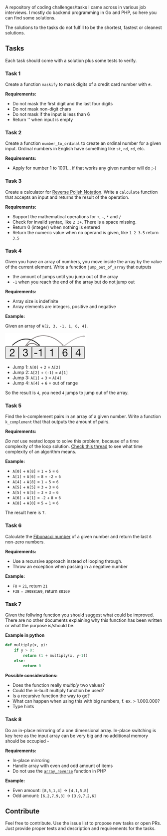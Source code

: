 A repository of coding challenges/tasks I came across in various job interviews.
I mostly do backend programming in Go and PHP, so here you can find some solutions.

The solutions to the tasks do not fulfill to be the shortest, fastest or cleanest solutions.

## Tasks

Each task should come with a solution plus some tests to verify.

### Task 1

Create a function `maskify` to mask digits of a credit card number with `#`.

**Requirements:**

- Do not mask the first digit and the last four digits
- Do not mask non-digit chars
- Do not mask if the input is less than 6
- Return '' when input is empty

### Task 2

Create a function `number_to_ordinal` to create an ordinal number for a given input.
Ordinal numbers in English have something like `st`, `nd`, `rd`, etc.

**Requirements:**

- Apply for number 1 to 1001... if that works any given number will do ;-)

### Task 3

Create a calculator for [Reverse Polish Notation](https://en.wikipedia.org/wiki/Reverse_Polish_notation).
Write a `calculate` function that accepts an input and returns the result of the operation.

**Requirements:**

- Support the mathematical operations for `+`, `-`, `*` and `/`
- Check for invalid syntax, like `2 3+`. There is a space missing.
- Return 0 (integer) when nothing is entered
- Return the numeric value when no operand is given, like `1 2 3.5` return `3.5`

### Task 4

Given you have an array of numbers, you move inside the array by the value of the current element.
Write a function `jump_out_of_array` that outputs

- the amount of jumps until you jump out of the array
- `-1` when you reach the end of the array but do not jump out

**Requirements:**

- Array size is indefinite
- Array elements are integers, positive and negative

**Example:**

Given an array of `A[2, 3, -1, 1, 6, 4]`.

![](./docs/t4/task4.png)

- Jump 1: `A[0]` + `2` = `A[2]`
- Jump 2: `A[2]` + `(-1)` = `A[1]`
- Jump 3: `A[1]` + `3` = `A[4]`
- Jump 4: `A[4]` + `6` = out of range

So the result is `4`, you need `4` jumps to jump out of the array.

### Task 5

Find the k-complement pairs in an array of a given number. Write a function `k_complement` that that outputs the amount
of pairs.

**Requirements:**

_Do not_ use nested loops to solve this problem, because of a time complexity of the loop solution.
[Check this thread](https://stackoverflow.com/questions/11032015/how-to-find-time-complexity-of-an-algorithm) to see what time complexity of an algorithm means.

**Example:**

- `A[0]` + `A[8]` = `1` + `5` = `6`
- `A[1]` + `A[6]` = `8` + `-2` = `6`
- `A[4]` + `A[8]` = `1` + `5` = `6`
- `A[5]` + `A[5]` = `3` + `3` = `6`
- `A[5]` + `A[5]` = `3` + `3` = `6`
- `A[6]` + `A[1]` = `-2` + `8` = `6`
- `A[8]` + `A[0]` = `5` + `1` = `6`

The result here is `7`.

### Task 6

Calculate the [Fibonacci number](https://en.wikipedia.org/wiki/Fibonacci_number) of a given number
and return the last `6` non-zero numbers.

**Requirements:**

- Use a recursive approach instead of looping through.
- Throw an exception when passing in a negative number

**Example:**

- `F8` = `21`, return `21`
- `F38` = `39088169`, return `88169`

### Task 7

Given the follwing function you should suggest what could be improved. There are no other documents explaining why this function has been written or what the purpose is/should be.

**Example in python**

```python
def multiply(x, y):
    if y > 0:
        return (1 + multiply(x, y-1))
    else:
        return 0
```

**Possible considerations:**

- Does the function really _multiply_ two values?
- Could the in-built multiply function be used?
- Is a recursive function the way to go?
- What can happen when using this with big numbers, f. ex. > 1.000.000?
- Type hints

### Task 8

Do an in-place mirroring of a one dimensional array. In-place switching is key here as the input array can be very big
and no additional memory should be occupied -

**Requirements:**

- In-place mirroring
- Handle array with even and odd amount of items
- Do not use the [`array_reverse`](https://www.php.net/manual/de/function.array-reverse.php) function in PHP

**Example:**

- Even amount: `[8,5,1,4]` -> `[4,1,5,8]`
- Odd amount: `[6,2,7,9,3]` -> `[3,9,7,2,6]`

## Contribute

Feel free to contribute. Use the issue list to propose new tasks or open PRs. Just provide proper tests
and description and requirements for the tasks.
